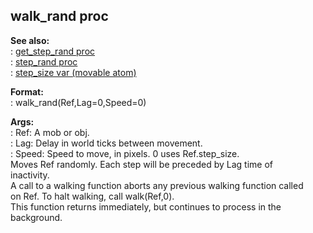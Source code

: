 ## walk_rand proc    
**See also:**    
:   [get_step_rand proc](/proc/get_step_rand)    
:   [step_rand proc](/proc/step_rand)    
:   [step_size var (movable atom)](/atom/movable/var/step_size)    
<!-- -->    
**Format:**    
:   walk_rand(Ref,Lag=0,Speed=0)    
<!-- -->    
**Args:**    
:   Ref: A mob or obj.    
:   Lag: Delay in world ticks between movement.    
:   Speed: Speed to move, in pixels. 0 uses Ref.step_size.    
Moves Ref randomly. Each step will be preceded by Lag time of    
inactivity.    
A call to a walking function aborts any previous walking function called    
on Ref. To halt walking, call walk(Ref,0).    
This function returns immediately, but continues to process in the    
background.  